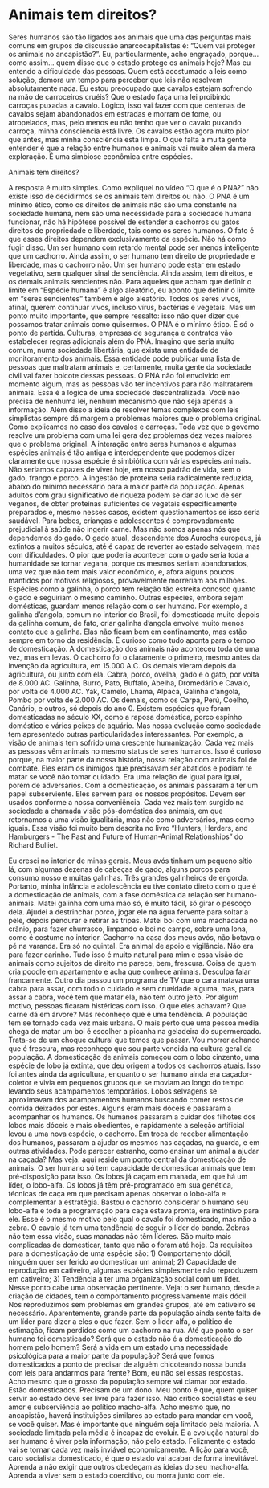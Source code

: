 # Animais tem direitos?

Seres humanos são tão ligados aos animais que uma das perguntas mais comuns em grupos de discussão anarcocapitalistas é: “Quem vai proteger os animais no ancapistão?”. Eu, particularmente, acho engraçado, porque... como assim... quem disse que o estado protege os animais hoje?
Mas eu entendo a dificuldade das pessoas. Quem está acostumado a leis como solução, demora um tempo para perceber que leis não resolvem absolutamente nada.
Eu estou preocupado que cavalos estejam sofrendo na mão de carroceiros cruéis? Que o estado faça uma lei proibindo carroças puxadas a cavalo. Lógico, isso vai fazer com que centenas de cavalos sejam abandonados em estradas e morram de fome, ou atropelados, mas, pelo menos eu não tenho que ver o cavalo puxando carroça, minha consciência está livre. Os cavalos estão agora muito pior que antes, mas minha consciência está limpa.
O que falta a muita gente entender é que a relação entre humanos e animais vai muito além da mera exploração. É uma simbiose econômica entre espécies.

Animais tem direitos?

A resposta é muito simples. Como expliquei no vídeo “O que é o PNA?” não existe isso de decidirmos se os animais tem direitos ou não. O PNA é um mínimo ético, como os direitos de animais não são uma constante na sociedade humana, nem são uma necessidade para a sociedade humana funcionar, não há hipótese possível de estender a cachorros ou gatos direitos de propriedade e liberdade, tais como os seres humanos.
O fato é que esses direitos dependem exclusivamente da espécie. Não há como fugir disso. Um ser humano com retardo mental pode ser menos inteligente que um cachorro. Ainda assim, o ser humano tem direito de propriedade e liberdade, mas o cachorro não.
Um ser humano pode estar em estado vegetativo, sem qualquer sinal de senciência. Ainda assim, tem direitos, e os demais animais sencientes não. Para aqueles que acham que definir o limite em “Espécie humana” é algo aleatório, eu aponto que definir o limite em “seres sencientes” também é algo aleatório. Todos os seres vivos, afinal, querem continuar vivos, incluso vírus, bactérias e vegetais.
Mas um ponto muito importante, que sempre ressalto: isso não quer dizer que possamos tratar animais como quisermos. O PNA é o mínimo ético. É só o ponto de partida. Culturas, empresas de segurança e contratos vão estabelecer regras adicionais além do PNA.
Imagino que seria muito comum, numa sociedade libertária, que exista uma entidade de monitoramento dos animais. Essa entidade pode publicar uma lista de pessoas que maltratam animais e, certamente, muita gente da sociedade civil vai fazer boicote dessas pessoas. O PNA não foi envolvido em momento algum, mas as pessoas vão ter incentivos para não maltratarem animais.
Essa é a lógica de uma sociedade descentralizada. Você não precisa de nenhuma lei, nenhum mecanismo que não seja apenas a informação.
Além disso a ideia de resolver temas complexos com leis simplistas sempre dá margem a problemas maiores que o problema original. Como explicamos no caso dos cavalos e carroças. Toda vez que o governo resolve um problema com uma lei gera dez problemas dez vezes maiores que o problema original.
A interação entre seres humanos e algumas espécies animais é tão antiga e interdependente que podemos dizer claramente que nossa espécie é simbiótica com várias espécies animais.
Não seriamos capazes de viver hoje, em nosso padrão de vida, sem o gado, frango e porco. A ingestão de proteína seria radicalmente reduzida, abaixo do mínimo necessário para a maior parte da população. Apenas adultos com grau significativo de riqueza podem se dar ao luxo de ser veganos, de obter proteínas suficientes de vegetais especificamente preparados e, mesmo nesses casos, existem questionamentos se isso seria saudável. Para bebes, crianças e adolescentes é comprovadamente prejudicial à saúde não ingerir carne.
Mas não somos apenas nós que dependemos do gado. O gado atual, descendente dos Aurochs europeus, já extintos a muitos séculos, até é capaz de reverter ao estado selvagem, mas com dificuldades. O pior que poderia acontecer com o gado seria toda a humanidade se tornar vegana, porque os mesmos seriam abandonados, uma vez que não tem mais valor econômico, e, afora alguns poucos mantidos por motivos religiosos, provavelmente morreriam aos milhões.
Espécies como a galinha, o porco tem relação tão estreita conosco quanto o gado e seguiriam o mesmo caminho.
Outras espécies, embora sejam domésticas, guardam menos relação com o ser humano. Por exemplo, a galinha d’angola, comum no interior do Brasil, foi domesticada muito depois da galinha comum, de fato, criar galinha d’angola envolve muito menos contato que a galinha. Elas não ficam bem em confinamento, mas estão sempre em torno da residência.
É curioso como tudo aponta para o tempo de domesticação. A domesticação dos animais não aconteceu toda de uma vez, mas em levas.
O cachorro foi o claramente o primeiro, mesmo antes da invenção da agricultura, em 15.000 A.C. Os demais vieram depois da agricultura, ou junto com ela. Cabra, porco, ovelha, gado e o gato, por volta de 8.000 AC. Galinha, Burro, Pato, Buffalo, Abelha, Dromedário e Cavalo, por volta de 4.000 AC.
Yak, Camelo, Lhama, Alpaca, Galinha d’angola, Pombo por volta de 2.000 AC.
Os demais, como os Carpa, Perú, Coelho, Canário, e outros, só depois do ano 0. Existem espécies que foram domesticadas no século XX, como a raposa doméstica, porco espinho doméstico e vários peixes de aquário.
Mas nossa evolução como sociedade tem apresentado outras particularidades interessantes. Por exemplo, a visão de animais tem sofrido uma crescente humanização. Cada vez mais as pessoas vêm animais no mesmo status de seres humanos.
Isso é curioso porque, na maior parte da nossa história, nossa relação com animais foi de combate. Eles eram os inimigos que precisavam ser abatidos e podiam te matar se você não tomar cuidado. Era uma relação de igual para igual, porém de adversários.
Com a domesticação, os animais passaram a ter um papel subserviente. Eles servem para os nossos propósitos. Devem ser usados conforme a nossa conveniência.
Cada vez mais tem surgido na sociedade a chamada visão pós-doméstica dos animais, em que retornamos a uma visão igualitária, mas não como adversários, mas como iguais.
Essa visão foi muito bem descrita no livro “Hunters, Herders, and Hamburgers - The Past and Future of Human-Animal Relationships” do Richard Bulliet.

Eu cresci no interior de minas gerais. Meus avós tinham um pequeno sítio lá, com algumas dezenas de cabeças de gado, alguns porcos para consumo nosso e muitas galinhas. Três grandes galinheiros de engorda.
Portanto, minha infância e adolescência eu tive contato direto com o que é a domesticação de animais, com a fase doméstica da relação ser humano-animais. Matei galinha com uma mão só, é muito fácil, só girar o pescoço dela. Ajudei a destrinchar porco, jogar ele na água fervente para soltar a pele, depois pendurar e retirar as tripas. Matei boi com uma machadada no crânio, para fazer churrasco, limpando o boi no campo, sobre uma lona, como é costume no interior. Cachorro na casa dos meus avós, não botava o pé na varanda. Era só no quintal. Era animal de apoio e vigilância. Não era para fazer carinho.
Tudo isso é muito natural para mim e essa visão de animais como sujeitos de direito me parece, bem, frescura. Coisa de quem cria poodle em apartamento e acha que conhece animais. Desculpa falar francamente.
Outro dia passou um programa de TV que o cara matava uma cabra para assar, com todo o cuidado e sem crueldade alguma, mas, para assar a cabra, você tem que matar ela, não tem outro jeito. Por algum motivo, pessoas ficaram histéricas com isso. O que eles achavam? Que carne dá em árvore?
Mas reconheço que é uma tendência. A população tem se tornado cada vez mais urbana. O mais perto que uma pessoa média chega de matar um boi é escolher a picanha na geladeira do supermercado. Trata-se de um choque cultural que temos que passar. Vou morrer achando que é frescura, mas reconheço que sou parte vencida na cultura geral da população.
A domesticação de animais começou com o lobo cinzento, uma espécie de lobo já extinta, que deu origem a todos os cachorros atuais. Isso foi antes ainda da agricultura, enquanto o ser humano ainda era caçador-coletor e vivia em pequenos grupos que se moviam ao longo do tempo levando seus acampamentos temporários. Lobos selvagens se aproximavam dos acampamentos humanos buscando comer restos de comida deixados por estes.
Alguns eram mais dóceis e passaram a acompanhar os humanos. Os humanos passaram a cuidar dos filhotes dos lobos mais dóceis e mais obedientes, e rapidamente a seleção artificial levou a uma nova espécie, o cachorro. Em troca de receber alimentação dos humanos, passaram a ajudar os mesmos nas caçadas, na guarda, e em outras atividades.
Pode parecer estranho, como ensinar um animal a ajudar na caçada? Mas veja: aqui reside um ponto central da domesticação de animais. O ser humano só tem capacidade de domesticar animais que tem pré-disposição para isso.
Os lobos já caçam em manada, em que há um líder, o lobo-alfa. Os lobos já têm pré-programado em sua genética, técnicas de caça em que precisam apenas observar o lobo-alfa e complementar a estratégia. Bastou o cachorro considerar o humano seu lobo-alfa e toda a programação para caça estava pronta, era instintivo para ele.
Esse é o mesmo motivo pelo qual o cavalo foi domesticado, mas não a zebra. O cavalo já tem uma tendência de seguir o líder do bando. Zebras não tem essa visão, suas manadas não têm líderes. São muito mais complicadas de domesticar, tanto que não o foram até hoje.
Os requisitos para a domesticação de uma espécie são:
    1) Comportamento dócil, ninguém quer ser ferido ao domesticar um animal;
    2) Capacidade de reprodução em cativeiro, algumas espécies simplesmente não reproduzem em cativeiro;
    3) Tendência a ter uma organização social com um líder.
Nesse ponto cabe uma observação pertinente.
Veja: o ser humano, desde a criação de cidades, tem o comportamento progressivamente mais dócil. Nos reproduzimos sem problemas em grandes grupos, até em cativeiro se necessário. Aparentemente, grande parte da população ainda sente falta de um líder para dizer a eles o que fazer. Sem o líder-alfa, o político de estimação, ficam perdidos como um cachorro na rua.
Até que ponto o ser humano foi domesticado? Será que o estado não é a domesticação do homem pelo homem?
Será a vida em um estado uma necessidade psicológica para a maior parte da população? Será que fomos domesticados a ponto de precisar de alguém chicoteando nossa bunda com leis para andarmos para frente?
Bom, eu não sei essas respostas. Acho mesmo que o grosso da população sempre vai clamar por estado. Estão domesticados. Precisam de um dono.
Meu ponto é que, quem quiser servir ao estado deve ser livre para fazer isso. Não critico socialistas e seu amor e subserviência ao político macho-alfa. Acho mesmo que, no ancapistão, haverá instituições similares ao estado para mandar em você, se você quiser.
Mas é importante que ninguém seja limitado pela maioria. A sociedade limitada pela média é incapaz de evoluir. E a evolução natural do ser humano é viver pela informação, não pelo estado. Felizmente o estado vai se tornar cada vez mais inviável economicamente.
A lição para você, caro socialista domesticado, é que o estado vai acabar de forma inevitável. Aprenda a não exigir que outros obedeçam as ideias do seu macho-alfa. Aprenda a viver sem o estado coercitivo, ou morra junto com ele.
